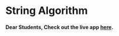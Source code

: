 # String Algorithm

#### Dear Students, Check out the live app [here](https://kdeepika-brs.github.io/Reverse-String/).

